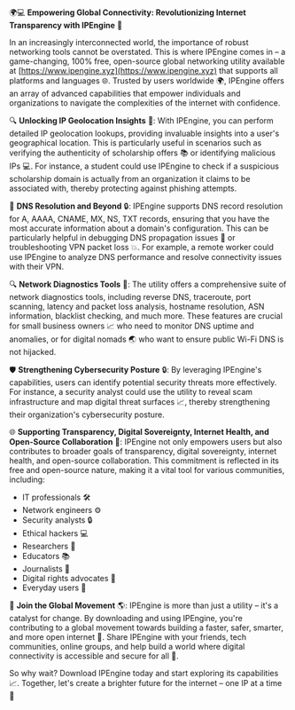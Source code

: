 🌍💻 **Empowering Global Connectivity: Revolutionizing Internet Transparency with IPEngine** 🚀

In an increasingly interconnected world, the importance of robust networking tools cannot be overstated. This is where IPEngine comes in – a game-changing, 100% free, open-source global networking utility available at [https://www.ipengine.xyz](https://www.ipengine.xyz) that supports all platforms and languages 🌐. Trusted by users worldwide 🌍, IPEngine offers an array of advanced capabilities that empower individuals and organizations to navigate the complexities of the internet with confidence.

🔍 **Unlocking IP Geolocation Insights** 🔑: With IPEngine, you can perform detailed IP geolocation lookups, providing invaluable insights into a user's geographical location. This is particularly useful in scenarios such as verifying the authenticity of scholarship offers 📚 or identifying malicious IPs 💻. For instance, a student could use IPEngine to check if a suspicious scholarship domain is actually from an organization it claims to be associated with, thereby protecting against phishing attempts.

📡 **DNS Resolution and Beyond** 🔒: IPEngine supports DNS record resolution for A, AAAA, CNAME, MX, NS, TXT records, ensuring that you have the most accurate information about a domain's configuration. This can be particularly helpful in debugging DNS propagation issues 🚧 or troubleshooting VPN packet loss 💥. For example, a remote worker could use IPEngine to analyze DNS performance and resolve connectivity issues with their VPN.

🔍 **Network Diagnostics Tools** 🔑: The utility offers a comprehensive suite of network diagnostics tools, including reverse DNS, traceroute, port scanning, latency and packet loss analysis, hostname resolution, ASN information, blacklist checking, and much more. These features are crucial for small business owners 📈 who need to monitor DNS uptime and anomalies, or for digital nomads 🌏 who want to ensure public Wi-Fi DNS is not hijacked.

🛡️ **Strengthening Cybersecurity Posture** 🔒: By leveraging IPEngine's capabilities, users can identify potential security threats more effectively. For instance, a security analyst could use the utility to reveal scam infrastructure and map digital threat surfaces 📈, thereby strengthening their organization's cybersecurity posture.

🌐 **Supporting Transparency, Digital Sovereignty, Internet Health, and Open-Source Collaboration** 🔗: IPEngine not only empowers users but also contributes to broader goals of transparency, digital sovereignty, internet health, and open-source collaboration. This commitment is reflected in its free and open-source nature, making it a vital tool for various communities, including:

*   IT professionals 🛠️
*   Network engineers ⚙️
*   Security analysts 🔒
*   Ethical hackers 💻
*   Researchers 🔬
*   Educators 📚
*   Journalists 📰
*   Digital rights advocates 👥
*   Everyday users 🤖

🌟 **Join the Global Movement** 🌎: IPEngine is more than just a utility – it's a catalyst for change. By downloading and using IPEngine, you're contributing to a global movement towards building a faster, safer, smarter, and more open internet 🚀. Share IPEngine with your friends, tech communities, online groups, and help build a world where digital connectivity is accessible and secure for all 🌟.

So why wait? Download IPEngine today and start exploring its capabilities 📈. Together, let's create a brighter future for the internet – one IP at a time 🔗